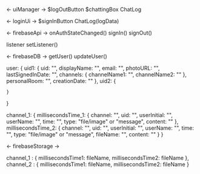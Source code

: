 <- uiManager ->
$logOutButton
$chattingBox
ChatLog

<- loginUi ->
$signInButton
ChatLog(logData)

<- firebaseApi ->
onAuthStateChanged()
signIn()
signOut()

listener
setListener()

<- firebaseDB ->
getUser()
updateUser()

user: {
    uid1: {
        uid: "",
        displayName: "",
        email: "",
        photoURL: "",
        lastSignedInDate: "",
        channels: {
            channelName1: "",
            channelName2: ""
        },
        personalRoom: "",
        creationDate: ""
    },
    uid2: {

    }
}

channel_1: {
    millisecondsTime_1: {
        channel: "",
        uid: "",
        userInitial: "",
        userName: "",
        time: "",
        type: "file/image" or "message",
        content: ""
    },
    millisecondsTime_2: {
        channel: "",
        uid: "",
        userInitial: "",
        userName: "",
        time: "",
        type: "file/image" or "message",
        fileName: "",
        content: ""
    }
}

<- firebaseStorage ->

channel_1 : {
    millisecondsTime1: fileName,
    millisecondsTime2: fileName
},
channel_2 : {
    millisecondsTime1: fileName,
    millisecondsTime2: fileName
}
